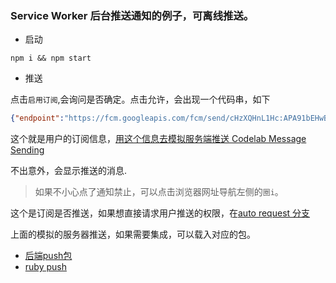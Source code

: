 ### Service Worker 后台推送通知的例子，可离线推送。
- 启动

```shell
npm i && npm start
```

- 推送

点击`启用订阅`,会询问是否确定。点击允许，会出现一个代码串，如下

```json
{"endpoint":"https://fcm.googleapis.com/fcm/send/cHzXQHnL1Hc:APA91bEHwBuqQNyccsgoo7ciqdfgDmvk1h2h-CqLCEWC3jJUKWVc-D9PaYSq5eDi88zlEL8Rz3j57WWoyOr9FwS9kFnnUE-FEJRSX7ucwVI4UgyvZatJ-_4Y5-tlC1WwMG9xOsjYJTTDjKaRXqvXnKhSbXkMd1R7qA","expirationTime":null,"keys":{"p256dh":"BLi814WAd6CWYo0me5qoeKc5oV2Q1PSarrAzZJINAPbhpD3sLE4fPB_ETpVO8ZJdm1mup8gR72qd1XSka2ni02k","auth":"ZYVezUhhJ7Et8I8_sWXtnA"}}
```

这个就是用户的订阅信息，[用这个信息去模拟服务端推送 Codelab Message Sending](https://web-push-codelab.glitch.me/)

不出意外，会显示推送的消息.

> 如果不小心点了通知禁止，可以点击浏览器网址导航左侧的`圈i`。

这个是订阅是否推送，如果想直接请求用户推送的权限，在[auto request 分支](https://github.com/xiaohesong/service-worker-push/tree/auto-request)


上面的模拟的服务器推送，如果需要集成，可以载入对应的包。

- [后端push包](https://github.com/web-push-libs)
- [ruby push](https://github.com/zaru/webpush)
